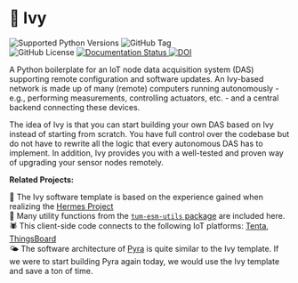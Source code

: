 # 🌱 Ivy

<img
  alt="Supported Python Versions"
  src="https://img.shields.io/python/required-version-toml?tomlFilePath=https%3A%2F%2Fraw.githubusercontent.com%2Ftum-esm%2Fivy%2Fmain%2Fpyproject.toml&label=Supported%20Python%20Versions&labelColor=0f172a&color=f43f5e"
  className="inline p-0 m-px mt-6"
/>
<img
  alt="GitHub Tag"
  src="https://img.shields.io/github/v/tag/tum-esm/ivy?sort=semver&style=flat&label=Latest%20Template%20Version&color=f43f5e&cacheSeconds=60&labelColor=0f172a"
  className="inline p-0 m-px mt-6"
/>
<br />
<img
  alt="GitHub License"
  src="https://img.shields.io/github/license/tum-esm/ivy?style=flat&label=License&labelColor=0f172a&color=4ade80&cacheSeconds=60"
  className="inline p-0 m-px"
/>
<a href="https://tum-esm-ivy.netlify.app/">
<img
    alt="Documentation Status"
    src="https://img.shields.io/website?url=https%3A%2F%2Ftum-esm-ivy.netlify.app%2F&up_message=online&up_color=4ade80&down_message=unavailable&down_color=f87171&label=Documentation&labelColor=0f172a&cacheSeconds=60"
    className="inline p-0 m-px"
  />
</a>
<a href="https://doi.org/10.5281/zenodo.14562882">
<img
    alt="DOI"
    src="https://img.shields.io/badge/DOI-10.5281%2Fzenodo.14562882-0ea5e9?labelColor=0f172a&color=0ea5e9&cacheSeconds=60"
    className="inline p-0 m-px"
  />
</a>

A Python boilerplate for an IoT node data acquisition system (DAS) supporting remote configuration and software updates. An Ivy-based network is made up of many (remote) computers running autonomously - e.g., performing measurements, controlling actuators, etc. - and a central backend connecting these devices.

The idea of Ivy is that you can start building your own DAS based on Ivy instead of starting from scratch. You have full control over the codebase but do not have to rewrite all the logic that every autonomous DAS has to implement. In addition, Ivy provides you with a well-tested and proven way of upgrading your sensor nodes remotely.

**Related Projects:**

🪽 The Ivy software template is based on the experience gained when realizing the [Hermes Project](https://github.com/tum-esm/hermes)<br/>
🔨 Many utility functions from the [`tum-esm-utils` package](https://github.com/tum-esm/utils) are included here.<br/>
🕷️ This client-side code connects to the following IoT platforms: [Tenta](https://github.com/iterize/tenta), [ThingsBoard](https://thingsboard.io/)<br/>
🌤️ The software architecture of [Pyra](https://github.com/tum-esm/pyra) is quite similar to the Ivy template. If we were to start building Pyra again today, we would use the Ivy template and save a ton of time.

